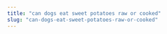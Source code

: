 ```yaml
---
title: "can dogs eat sweet potatoes raw or cooked"
slug: "can-dogs-eat-sweet-potatoes-raw-or-cooked"
---
```


